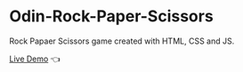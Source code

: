 # Odin-Rock-Paper-Scissors

Rock Papaer Scissors game created with HTML, CSS and JS.

[Live Demo](https://yuxuanx1e.github.io/Odin-Rock-Paper-Scissors/) :point_left:
